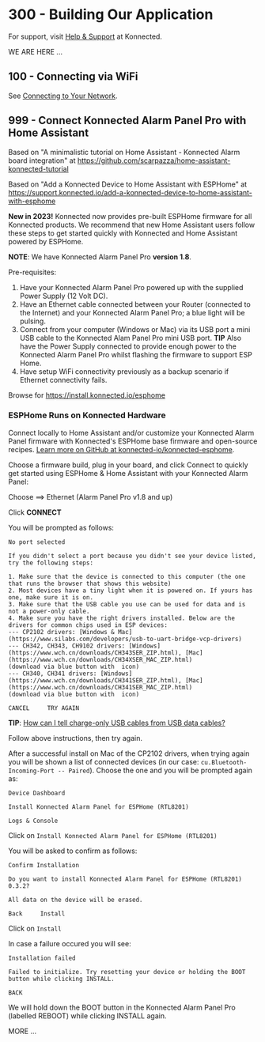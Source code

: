 # 300 - Building Our Application

For support, visit [Help & Support](https://support.konnected.io) at Konnected.

WE ARE HERE ...

## 100 - Connecting via WiFi

See [Connecting to Your Network](https://support.konnected.io/connecting-to-your-network).


## 999 - Connect Konnected Alarm Panel Pro with Home Assistant

Based on "A minimalistic tutorial on Home Assistant - Konnected Alarm board integration" at https://github.com/scarpazza/home-assistant-konnected-tutorial

Based on "Add a Konnected Device to Home Assistant with ESPHome" at https://support.konnected.io/add-a-konnected-device-to-home-assistant-with-esphome

**New in 2023!** Konnected now provides pre-built ESPHome firmware for all Konnected products. We recommend that new Home Assistant users follow these steps to get started quickly with Konnected and Home Assistant powered by ESPHome.

**NOTE**: We have Konnected Alarm Panel Pro **version 1.8**.

Pre-requisites: 

1) Have your Konnected Alarm Panel Pro powered up with the supplied Power Supply (12 Volt DC).
2) Have an Ethernet cable connected between your Router (connected to the Internet) and your Konnected Alarm Panel Pro; a blue light will be pulsing.
3) Connect from your computer (Windows or Mac) via its USB port a mini USB cable to the Konnected Alam Panel Pro mini USB port. **TIP** Also have the Power Supply connected to provide enough power to the Konnected Alarm Panel Pro whilst flashing the firmware to support ESP Home.
4) Have setup WiFi connectivity previously as a backup scenario if Ethernet connectivity fails.

Browse for https://install.konnected.io/esphome

### ESPHome Runs on Konnected Hardware

Connect locally to Home Assistant and/or customize your Konnected Alarm Panel firmware with Konnected's ESPHome base firmware and open-source recipes. [Learn more on GitHub at konnected-io/konnected-esphome](https://github.com/konnected-io/konnected-esphome).

Choose a firmware build, plug in your board, and click Connect to quickly get started using ESPHome & Home Assistant with your Konnected Alarm Panel:

Choose ==> Ethernet (Alarm Panel Pro v1.8 and up)

Click **CONNECT**

You will be prompted as follows:

```
No port selected

If you didn't select a port because you didn't see your device listed, try the following steps:

1. Make sure that the device is connected to this computer (the one that runs the browser that shows this website)
2. Most devices have a tiny light when it is powered on. If yours has one, make sure it is on.
3. Make sure that the USB cable you use can be used for data and is not a power-only cable.
4. Make sure you have the right drivers installed. Below are the drivers for common chips used in ESP devices:
--- CP2102 drivers: [Windows & Mac](https://www.silabs.com/developers/usb-to-uart-bridge-vcp-drivers)
--- CH342, CH343, CH9102 drivers: [Windows](https://www.wch.cn/downloads/CH343SER_ZIP.html), [Mac](https://www.wch.cn/downloads/CH34XSER_MAC_ZIP.html)
(download via blue button with  icon)
--- CH340, CH341 drivers: [Windows](https://www.wch.cn/downloads/CH341SER_ZIP.html), [Mac](https://www.wch.cn/downloads/CH341SER_MAC_ZIP.html)
(download via blue button with  icon)

CANCEL     TRY AGAIN
```

**TIP**: [How can I tell charge-only USB cables from USB data cables?](https://electronics.stackexchange.com/questions/140225/how-can-i-tell-charge-only-usb-cables-from-usb-data-cables)

Follow above instructions, then try again.

After a successful install on Mac of the CP2102 drivers, when trying again you will be shown a list of connected devices (in our case: ```cu.Bluetooth-Incoming-Port -- Paired```). Choose the one and you will be prompted again as:

```
Device Dashboard

Install Konnected Alarm Panel for ESPHome (RTL8201)

Logs & Console
```

Click on ```Install Konnected Alarm Panel for ESPHome (RTL8201)```

You will be asked to confirm as follows:

```
Confirm Installation

Do you want to install Konnected Alarm Panel for ESPHome (RTL8201) 0.3.2?

All data on the device will be erased.

Back     Install
```

Click on ```Install```

In case a failure occured you will see:

```
Installation failed

Failed to initialize. Try resetting your device or holding the BOOT button while clicking INSTALL.

BACK
```

We will hold down the BOOT button in the Konnected Alarm Panel Pro (labelled REBOOT) while clicking INSTALL again.




MORE ...


